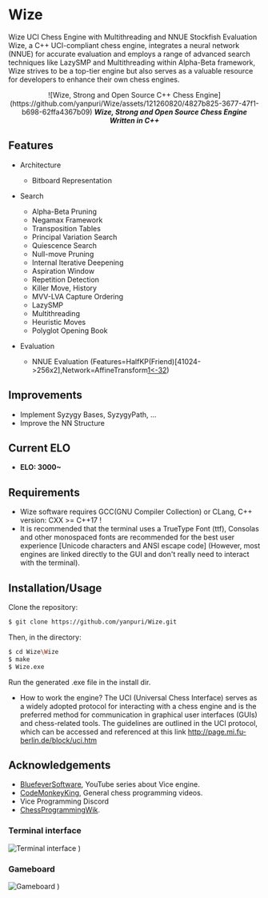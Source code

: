 # Wize
Wize UCI Chess Engine with Multithreading and NNUE Stockfish Evaluation
Wize, a C++ UCI-compliant chess engine, integrates a neural network (NNUE) for accurate evaluation and employs a range of advanced search techniques like LazySMP and Multithreading within Alpha-Beta framework, Wize strives to be a top-tier engine but also serves as a valuable resource for developers to enhance their own chess engines.


<p align="center">
![Wize, Strong and Open Source C++ Chess Engine](https://github.com/yanpuri/Wize/assets/121260820/4827b825-3677-47f1-b698-62ffa4367b09)
<em><strong>Wize, Strong and Open Source Chess Engine Written in C++</strong></em>
</p>

## Features
* Architecture
  * Bitboard Representation

* Search 
  * Alpha-Beta Pruning
  * Negamax Framework
  * Transposition Tables
  * Principal Variation Search
  * Quiescence Search
  * Null-move Pruning
  * Internal Iterative Deepening
  * Aspiration Window
  * Repetition Detection
  * Killer Move, History
  * MVV-LVA Capture Ordering
  * LazySMP
  * Multithreading
  * Heuristic Moves
  * Polyglot Opening Book
  
* Evaluation
  * NNUE Evaluation (Features=HalfKP(Friend)[41024->256x2],Network=AffineTransform[1<-32](ClippedReLU[32](AffineTransform[32<-32](ClippedReLU[32](AffineTransform[32<-512](InputSlice[512(0:512)]))))))

## Improvements
  * Implement Syzygy Bases, SyzygyPath, ...
  * Improve the NN Structure
## Current ELO
  * **ELO: 3000~** 

 ## Requirements
 * Wize software requires GCC(GNU Compiler Collection) or CLang, C++ version: CXX >= C++17 !
 * It is recommended that the terminal uses a TrueType Font (ttf), Consolas and other monospaced fonts are recommended for the best user experience [Unicode characters and ANSI escape code] (However, most engines are 
   linked directly to the GUI and don't really need to interact with the terminal).
 
 ## Installation/Usage
 Clone the repository:

```bash
$ git clone https://github.com/yanpuri/Wize.git
```
Then, in the directory:
```bash
$ cd Wize\Wize
$ make
$ Wize.exe
```
Run the generated .exe file in the install dir.
 
* How to work the engine?
The UCI (Universal Chess Interface) serves as a widely adopted protocol for interacting with a chess engine and is the preferred method for communication in graphical user interfaces (GUIs) and chess-related tools. The guidelines are outlined in the UCI protocol, which can be accessed and referenced at this link http://page.mi.fu-berlin.de/block/uci.htm


## Acknowledgements
* [BluefeverSoftware](https://www.youtube.com/@BlueFeverSoft), YouTube series about Vice engine.
* [CodeMonkeyKing](https://www.youtube.com/@chessprogramming591), General chess programming videos.
* Vice Programming Discord
* [ChessProgrammingWik](https://www.chessprogramming.org/Main_Page).

### Terminal interface
![Terminal interface](https://github.com/yanpuri/Wize/assets/121260820/d01f0f5c-561e-4014-b1aa-fe122a7e0abe)
)

### Gameboard
![Gameboard](https://github.com/yanpuri/Wize/assets/121260820/0f71bdf5-ff01-4370-a158-a5095b6bb38d)
)




